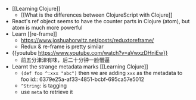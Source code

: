 - [[Learning Clojure]]
	- [[What is the differences between ClojureScript with Clojure]]
- React's ref object seems to have the counter parts in Clojure (atom), but atom is much more powerful
- Learn [[re-frame]]
	- https://www.joshuahorwitz.net/posts/reduxtoreframe/
	- Redux & re-frame is pretty similar
- {{youtube https://www.youtube.com/watch?v=aVwxzDHniEw}}
	- 前五分津津有味，后二十分钟一脸懵逼
- Learnt the strange metadata marks [[Learning Clojure]]
	- `(def foo ^:xxx "abc")` then we are adding `xxx` as the metadata to foo
	  id:: 6379e25a-af33-4851-bcbf-695ca57e5012
	- `^String`: is tagging
	- use `meta` to retrieve it